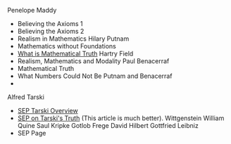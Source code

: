Penelope Maddy
* Believing the Axioms 1
* Believing the Axioms 2
* Realism in Mathematics
Hilary Putnam
* Mathematics without Foundations
* [What is Mathematical Truth](https://dl1.cuni.cz/pluginfile.php/888453/mod_resource/content/1/%5BPutnam%5D%20-%20What%20is%20mathematical%20truth.pdf) 
Hartry Field
* Realism, Mathematics and Modality
Paul Benacerraf
* Mathematical Truth
* What Numbers Could Not Be
Putnam and Benacerraf
* 
Alfred Tarski
* [SEP Tarski Overview](https://plato.stanford.edu/entries/tarski/)
* [SEP on Tarski's Truth](https://plato.stanford.edu/entries/tarski-truth/) (This article is much better).
Wittgenstein
William Quine
Saul Kripke
Gotlob Frege
David Hilbert
Gottfried Leibniz
* SEP Page

